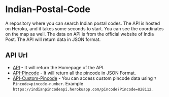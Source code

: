 # Indian-Postal-Code
A repository where you can search Indian postal codes. The API is hosted on Heroku, and it takes some seconds to start. You can see the coordinates on the map as well. The data on API is from the official website of India Post. The API will return data in JSON format.

## API Url
- [API](https://indianpincodeapi.herokuapp.com) - It will return the Homepage of the API.
- [API-Pincode](https://indianpincodeapi.herokuapp.com/pincode) - It will return all the pincode in JSON Format.
- [API-Custom-Pincode](https://indianpincodeapi.herokuapp.com/pincode?Pincode=828112) - You can access custom pincode data using ```?Pincode=pincode-number```. Example ```https://indianpincodeapi.herokuapp.com/pincode?Pincode=828112```.

